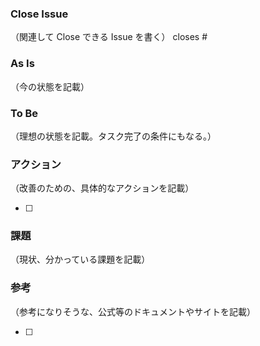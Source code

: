 ### Close Issue

（関連して Close できる Issue を書く）
closes #

### As Is

（今の状態を記載）

### To Be

（理想の状態を記載。タスク完了の条件にもなる。）

### アクション

（改善のための、具体的なアクションを記載）

- [ ]

### 課題

（現状、分かっている課題を記載）

### 参考

（参考になりそうな、公式等のドキュメントやサイトを記載）

- [ ]
